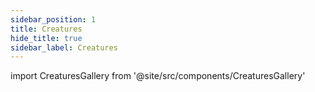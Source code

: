 ```yaml
---
sidebar_position: 1
title: Creatures
hide_title: true
sidebar_label: Creatures
---
```


import CreaturesGallery from '@site/src/components/CreaturesGallery'

<CreaturesGallery />

